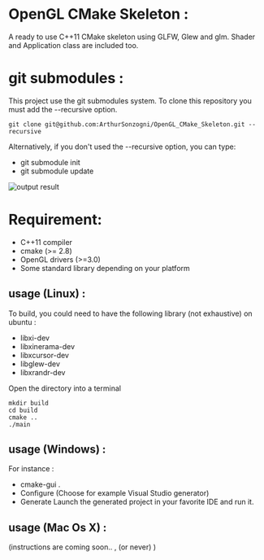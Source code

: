 OpenGL CMake Skeleton :
=======================

A ready to use C++11 CMake skeleton using GLFW, Glew and glm.
Shader and Application class are included too.

git submodules :
================

This project use the git submodules system.
To clone this repository you must add the --recursive option.
```
git clone git@github.com:ArthurSonzogni/OpenGL_CMake_Skeleton.git --recursive
```

Alternatively, if you don't used the --recursive option, you can type:
* git submodule init
* git submodule update

![output result](output.gif)


Requirement:
============
* C++11 compiler
* cmake (>= 2.8)
* OpenGL drivers (>=3.0)
* Some standard library depending on your platform

usage (Linux) : 
---------------
To build, you could need to have the following library (not exhaustive) on ubuntu :
* libxi-dev
* libxinerama-dev
* libxcursor-dev
* libglew-dev
* libxrandr-dev

Open the directory into a terminal
```
mkdir build
cd build
cmake ..
./main
```

usage (Windows) :
-----------------
For instance :
* cmake-gui .
* Configure (Choose for example Visual Studio generator)
* Generate
Launch the generated project in your favorite IDE and run it.


usage (Mac Os X) :
------------------
(instructions are coming soon.. ,  (or never) )
